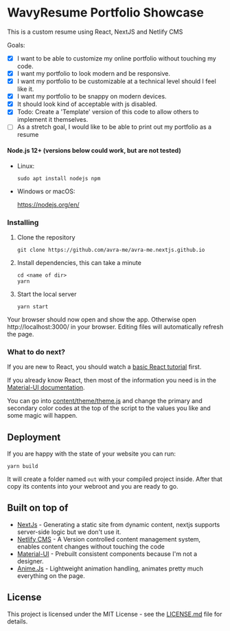 # WavyResume Portfolio Showcase
This is a custom resume using React, NextJS and Netlify CMS

Goals:

- [x] I want to be able to customize my online portfolio without touching my code.
- [x] I want my portfolio to look modern and be responsive.
- [x] I want my portfolio to be customizable at a technical level should I feel like it.
- [x] I want my portfolio to be snappy on modern devices.
- [x] It should look kind of acceptable with js disabled.
- [x] Todo: Create a 'Template' version of this code to allow others to implement it themselves.
- [ ] As a stretch goal, I would like to be able to print out my portfolio as a resume

#### Node.js 12+ (versions below could work, but are not tested)

- Linux:

  ```
  sudo apt install nodejs npm
  ```

- Windows or macOS:

  https://nodejs.org/en/

### Installing

1. Clone the repository

   ```
   git clone https://github.com/avra-me/avra-me.nextjs.github.io
   ```

2. Install dependencies, this can take a minute

   ```
   cd <name of dir>
   yarn
   ```

3. Start the local server

   ```
   yarn start
   ```

Your browser should now open and show the app. Otherwise open http://localhost:3000/ in your browser. Editing files will automatically refresh the page.

### What to do next?

If you are new to React, you should watch a [basic React tutorial](https://www.youtube.com/results?search_query=react+tutorial) first.

If you already know React, then most of the information you need is in the [Material-UI documentation](https://material-ui.com/getting-started/usage/).

You can go into [content/theme/theme.js](content/theme/theme.json) and change the primary and secondary color codes at the top of the script to the values you like and some magic will happen.

## Deployment

If you are happy with the state of your website you can run:

```
yarn build
```

It will create a folder named `out` with your compiled project inside. After that copy its contents into your webroot and you are ready to go.

## Built on top of

- [NextJs](https://nextjs.org/) - Generating a static site from dynamic content, nextjs supports server-side logic but we don't use it.
- [Netlify CMS](https://netlifycms.org/) - A Version controlled content management system, enables content changes without touching the code
- [Material-UI](https://github.com/mui-org/material-ui) - Prebuilt consistent components because I'm not a designer.
- [Anime.Js](https://animejs.com) - Lightweight animation handling, animates pretty much everything on the page.

## License

This project is licensed under the MIT License - see the [LICENSE.md](https://github.com/avra-me/avra-me.github.io/blob/master/LICENSE) file for details.
